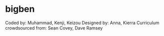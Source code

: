 # bigben
Coded by: Muhammad, Kenji, Keizou
Designed by: Anna, Kierra
Curriculum crowdsourced from: Sean Covey, Dave Ramsey
